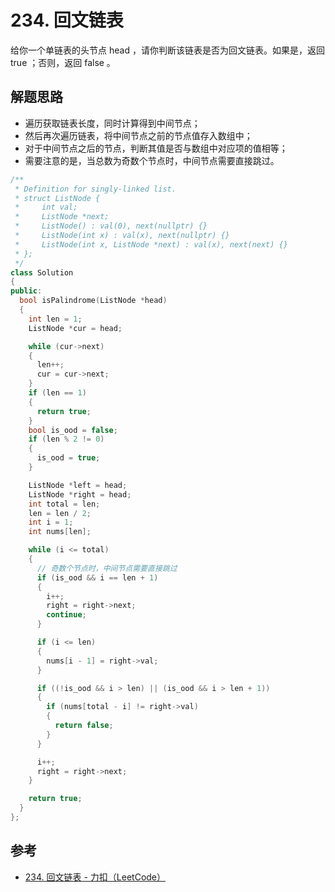 # 234. 回文链表

给你一个单链表的头节点 head ，请你判断该链表是否为回文链表。如果是，返回 true ；否则，返回 false 。

## 解题思路

- 遍历获取链表长度，同时计算得到中间节点；
- 然后再次遍历链表，将中间节点之前的节点值存入数组中；
- 对于中间节点之后的节点，判断其值是否与数组中对应项的值相等；
- 需要注意的是，当总数为奇数个节点时，中间节点需要直接跳过。

```cpp
/**
 * Definition for singly-linked list.
 * struct ListNode {
 *     int val;
 *     ListNode *next;
 *     ListNode() : val(0), next(nullptr) {}
 *     ListNode(int x) : val(x), next(nullptr) {}
 *     ListNode(int x, ListNode *next) : val(x), next(next) {}
 * };
 */
class Solution
{
public:
  bool isPalindrome(ListNode *head)
  {
    int len = 1;
    ListNode *cur = head;

    while (cur->next)
    {
      len++;
      cur = cur->next;
    }
    if (len == 1)
    {
      return true;
    }
    bool is_ood = false;
    if (len % 2 != 0)
    {
      is_ood = true;
    }

    ListNode *left = head;
    ListNode *right = head;
    int total = len;
    len = len / 2;
    int i = 1;
    int nums[len];

    while (i <= total)
    {
      // 奇数个节点时，中间节点需要直接跳过
      if (is_ood && i == len + 1)
      {
        i++;
        right = right->next;
        continue;
      }

      if (i <= len)
      {
        nums[i - 1] = right->val;
      }

      if ((!is_ood && i > len) || (is_ood && i > len + 1))
      {
        if (nums[total - i] != right->val)
        {
          return false;
        }
      }

      i++;
      right = right->next;
    }

    return true;
  }
};

```

## 参考

- [234. 回文链表 - 力扣（LeetCode）](https://leetcode.cn/problems/palindrome-linked-list/description/)
